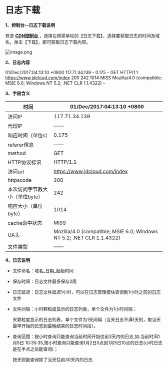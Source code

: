 # **日志下载**

**1、控制台--日志下载说明**

登录 [**CDN控制台** ](https://cdn-console.jdcloud.com/logmanage)，选择左侧菜单栏的【日志下载】，选择要获取日志的时间及域名，单击【下载】，即可获取日志下载内容。

![image.png](https://img1.jcloudcs.com/cms/233c0daa-5be2-4045-8203-47d1c7da692320180109182340.png)

**2、日志内容**

01/Dec/2017:04:13:10 +0800 117.71.34.139 - 0.175 - GET HTTP/1.1 https://www.jdcloud.com/index 200 242 1014 MISS Mozilla/4.0 (compatible; MSIE 6.0; Windows NT 5.2; .NET CLR 1.1.4322) -

**3、字段含义**

| 时间                           | 01/Dec/2017:04:13:10 +0800                                   |
| ------------------------------ | ------------------------------------------------------------ |
| 访问IP                         | 117.71.34.139                                                |
| 代理IP                         | ——                                                            |
| 响应时间（单位s）             | 0.175                                                        |
| referer信息                    | ——                                                            |
| method                         | GET                                                          |
| HTTP协议标识                   | HTTP/1.1                                                     |
| 访问url                        | https://www.jdcloud.com/index                                |
| httpscode                      | 200                                                          |
| 本次访问字节数大小（单位byte） | 242                                                          |
| 响应大小（单位byte）           | 1014                                                         |
| cache命中状态                  | MISS                                                         |
| UA头                           | Mozilla/4.0 (compatible; MSIE 6.0; Windows NT 5.2; .NET CLR 1.1.4322) |
| 文件类型                       | ——                                                            |

**4、日志说明**

- 文件命名：域名_日期_起始时间

- 保存时间：日志文件最多保存2周

- 日志延迟：日志文件延迟1小时，可以在日志管理模块查询到1小时之前的日志文件

- 文件间隔：小时颗粒度显示的日志列表，单个文件为1小时间隔；

  天颗粒度显示的日志列表，单个文件为1天间隔（当天日志不满1天的，取当天最早开始的日志到最晚结束的日志时间段）。

- 查询范围：按小时查询只能查询当前时间开始往前3天内的日志,如:当前时间1月5日 10:35:35,按小时查询只能查询1月2日0点到1月5日10点的日志(小时日志是在半点之后能查询)；

  按天则能查询除了当天往前30天内的日志.
